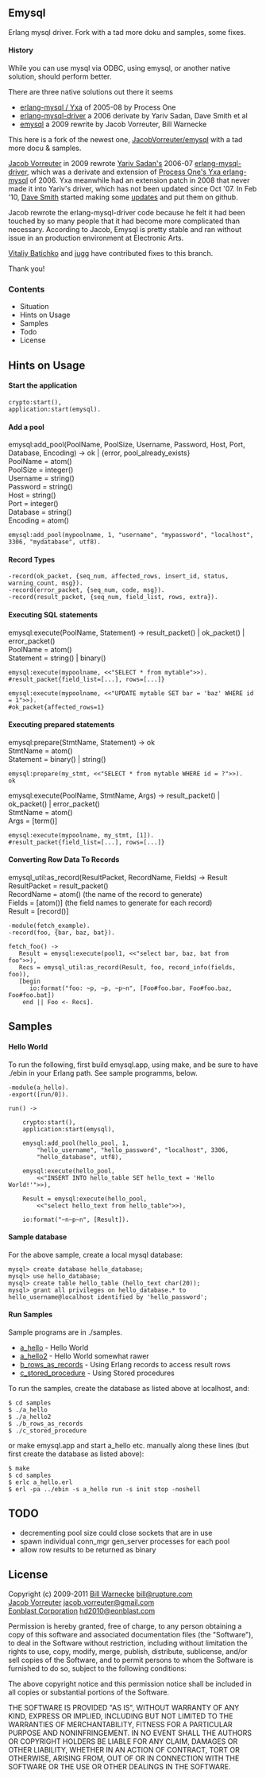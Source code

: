 ## Emysql

Erlang mysql driver. Fork with a tad more doku and samples, some fixes.


#### History

While you can use mysql via ODBC, using emysql, or another native solution, should perform better.

There are three native solutions out there it seems  
* [erlang-mysql / Yxa](https://support.process-one.net/doc/display/CONTRIBS/Yxa) of 2005-08 by Process One  
* [erlang-mysql-driver](http://code.google.com/p/erlang-mysql-driver/) a 2006 derivate by Yariv Sadan, Dave Smith et al  
* [emysql](http://github.com/JacobVorreuter/emysql) a 2009 rewrite by Jacob Vorreuter, Bill Warnecke  

This here is a fork of the newest one, [JacobVorreuter/emysql](http://github.com/JacobVorreuter/emysql) with a tad more docu & samples.

[Jacob Vorreuter](http://github.com/JacobVorreuter) in 2009 rewrote
[Yariv Sadan's](http://yarivsblog.com/) 2006-07 
[erlang-mysql-driver](http://code.google.com/p/erlang-mysql-driver/),
which was a derivate and extension of
[Process One's Yxa erlang-mysql](https://support.process-one.net/doc/display/CONTRIBS/Yxa) of 2006. 
Yxa meanwhile had an extension patch in 2008 that never made it into Yariv's driver, 
which has not been updated since Oct '07. 
In Feb '10, [Dave Smith](http://github.com/dizzyd) started making some
[updates](http://github.com/dizzyd/erlang-mysql-driver) and put them on github.

Jacob rewrote the erlang-mysql-driver code because he felt it had been touched by so many
people that it had become more complicated than necessary. According to Jacob, Emysql
is pretty stable and ran without issue in an production environment at Electronic Arts.

[Vitaliy Batichko](https://github.com/bva) and [jugg](https://github.com/jugg) have contributed fixes to this branch.

Thank you!

### Contents

* Situation
* Hints on Usage
* Samples
* Todo
* License

## Hints on Usage 

#### Start the application

	crypto:start(),
	application:start(emysql).
	
#### Add a pool
emysql:add\_pool(PoolName, PoolSize, Username, Password, Host, Port, Database, Encoding) -> ok | {error, pool\_already\_exists}  
PoolName = atom()  
PoolSize = integer()  
Username = string()  
Password = string()  
Host = string()  
Port = integer()  
Database = string()  
Encoding = atom()  

	emysql:add_pool(mypoolname, 1, "username", "mypassword", "localhost", 3306, "mydatabase", utf8).
	
#### Record Types
	-record(ok_packet, {seq_num, affected_rows, insert_id, status, warning_count, msg}).
	-record(error_packet, {seq_num, code, msg}).
	-record(result_packet, {seq_num, field_list, rows, extra}).

#### Executing SQL statements
emysql:execute(PoolName, Statement) -> result\_packet() | ok\_packet() | error\_packet()  
PoolName = atom()  
Statement = string() | binary()  	

	emysql:execute(mypoolname, <<"SELECT * from mytable">>).
	#result_packet{field_list=[...], rows=[...]}
	
	emysql:execute(mypoolname, <<"UPDATE mytable SET bar = 'baz' WHERE id = 1">>).
	#ok_packet{affected_rows=1}
	
#### Executing prepared statements
emysql:prepare(StmtName, Statement) -> ok  
StmtName = atom()  
Statement = binary() | string()  

	emysql:prepare(my_stmt, <<"SELECT * from mytable WHERE id = ?">>).
	ok
	
emysql:execute(PoolName, StmtName, Args) -> result\_packet() | ok\_packet() | error\_packet()  
StmtName = atom()  
Args = [term()]  

	emysql:execute(mypoolname, my_stmt, [1]).
	#result_packet{field_list=[...], rows=[...]}

#### Converting Row Data To Records
emysql\_util:as\_record(ResultPacket, RecordName, Fields) -> Result  
ResultPacket = result\_packet()  
RecordName = atom() (the name of the record to generate)  
Fields = [atom()] (the field names to generate for each record)  
Result = [record()]  

	-module(fetch_example).
	-record(foo, {bar, baz, bat}).
	
	fetch_foo() ->
	   Result = emysql:execute(pool1, <<"select bar, baz, bat from foo">>),
	   Recs = emysql_util:as_record(Result, foo, record_info(fields, foo)),
	   [begin
		  io:format("foo: ~p, ~p, ~p~n", [Foo#foo.bar, Foo#foo.baz, Foo#foo.bat])
	    end || Foo <- Recs].

## Samples

#### Hello World
To run the following, first build emysql.app, using make, 
and be sure to have ./ebin in your Erlang path. See sample programms, below.
	
	-module(a_hello).
	-export([run/0]).

	run() ->

		crypto:start(),
		application:start(emysql),

		emysql:add_pool(hello_pool, 1,
			"hello_username", "hello_password", "localhost", 3306,
			"hello_database", utf8),

		emysql:execute(hello_pool,
			<<"INSERT INTO hello_table SET hello_text = 'Hello World!'">>),

	    Result = emysql:execute(hello_pool,
    		<<"select hello_text from hello_table">>),

		io:format("~n~p~n", [Result]).


#### Sample database
For the above sample, create a local mysql database:
	
	mysql> create database hello_database;
	mysql> use hello_database;
	mysql> create table hello_table (hello_text char(20));
	mysql> grant all privileges on hello_database.* to hello_username@localhost identified by 'hello_password';


#### Run Samples
Sample programs are in ./samples. 

* [a_hello](http:Emysql/blob/master/samples/a_hello.erl) - Hello World
* [a_hello2](http:Emysql/blob/master/samples/a_hello2.erl) - Hello World somewhat rawer
* [b_rows_as_records](http:Emysql/blob/master/samples/b_rows_as_records.erl) - Using Erlang records to access result rows
* [c_stored_procedure](http:Emysql/blob/master/samples/c_stored_procedure.erl) - Using Stored procedures

To run the samples, create the database as listed above at localhost, and:

	$ cd samples
	$ ./a_hello
	$ ./a_hello2
	$ ./b_rows_as_records
	$ ./c_stored_procedure
	
or make emysql.app and start a_hello etc. manually along these lines (but
first create the database as listed above):

	$ make
	$ cd samples
	$ erlc a_hello.erl
	$ erl -pa ../ebin -s a_hello run -s init stop -noshell


## TODO
* decrementing pool size could close sockets that are in use
* spawn individual conn\_mgr gen\_server processes for each pool
* allow row results to be returned as binary

## License

Copyright (c) 2009-2011
[Bill Warnecke](http://github.com/wwarneck) <bill@rupture.com>   
[Jacob Vorreuter](http://github.com/JacobVorreuter) <jacob.vorreuter@gmail.com>  
[Eonblast Corporation](http://www.eonblast.com) <hd2010@eonblast.com>   

Permission is hereby granted, free of charge, to any person
obtaining a copy of this software and associated documentation
files (the "Software"), to deal in the Software without
restriction, including without limitation the rights to use,
copy, modify, merge, publish, distribute, sublicense, and/or sell
copies of the Software, and to permit persons to whom the
Software is furnished to do so, subject to the following
conditions:

The above copyright notice and this permission notice shall be
included in all copies or substantial portions of the Software.
 
THE SOFTWARE IS PROVIDED "AS IS", WITHOUT WARRANTY OF ANY KIND,
EXPRESS OR IMPLIED, INCLUDING BUT NOT LIMITED TO THE WARRANTIES
OF MERCHANTABILITY, FITNESS FOR A PARTICULAR PURPOSE AND
NONINFRINGEMENT. IN NO EVENT SHALL THE AUTHORS OR COPYRIGHT
HOLDERS BE LIABLE FOR ANY CLAIM, DAMAGES OR OTHER LIABILITY,
WHETHER IN AN ACTION OF CONTRACT, TORT OR OTHERWISE, ARISING
FROM, OUT OF OR IN CONNECTION WITH THE SOFTWARE OR THE USE OR
OTHER DEALINGS IN THE SOFTWARE.